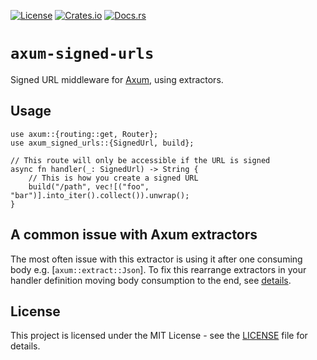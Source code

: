 [![License](https://img.shields.io/crates/l/axum-signed-urls.svg)](https://choosealicense.com/licenses/mit/)
[![Crates.io](https://img.shields.io/crates/v/axum-signed-urls.svg)](https://crates.io/crates/axum-signed-urls)
[![Docs.rs](https://docs.rs/axum-signed-urls/badge.svg)](https://docs.rs/axum-signed-urls)

# `axum-signed-urls`

<!-- cargo-sync-readme start -->

Signed URL middleware for [Axum](axum), using extractors.

## Usage

```rust,no_run,ignore
use axum::{routing::get, Router};
use axum_signed_urls::{SignedUrl, build};

// This route will only be accessible if the URL is signed
async fn handler(_: SignedUrl) -> String {
    // This is how you create a signed URL
    build("/path", vec![("foo", "bar")].into_iter().collect()).unwrap();
}
```

## A common issue with Axum extractors

The most often issue with this extractor is using it after one consuming body e.g.
[`axum::extract::Json`].
To fix this rearrange extractors in your handler definition moving body consumption to the
end, see [details][extractors-order].

[axum]: https://docs.rs/axum/latest/axum/
[extractors-order]: https://docs.rs/axum/latest/axum/extract/index.html#the-order-of-extractors

<!-- cargo-sync-readme end -->

## License

This project is licensed under the MIT License - see the [LICENSE](LICENSE) file for details.

